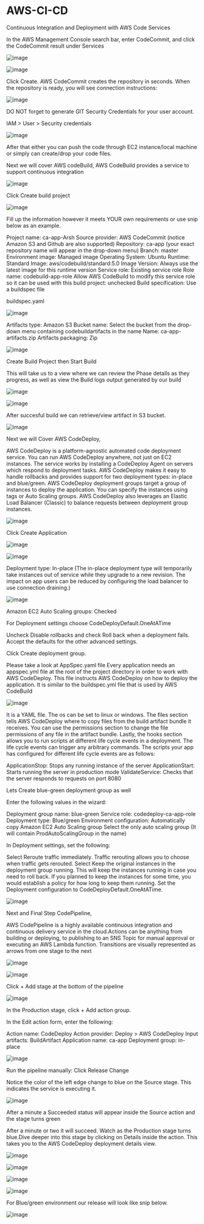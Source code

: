 # AWS-CI-CD
Continuous Integration and Deployment with AWS Code Services

In the AWS Management Console search bar, enter CodeCommit, and click the CodeCommit result under Services

![image](https://user-images.githubusercontent.com/58148717/121222713-673c3200-c84c-11eb-9df8-a89a16c367b1.png)


![image](https://user-images.githubusercontent.com/58148717/121222748-6e634000-c84c-11eb-92ae-61527c69a51e.png)


Click Create.
AWS CodeCommit creates the repository in seconds. When the repository is ready, you will see connection instructions:

![image](https://user-images.githubusercontent.com/58148717/121222846-83d86a00-c84c-11eb-88e2-54f998c27fcc.png)

DO NOT forget to generate GIT Security Credentials for your user account.

IAM > User > Security credentials

![image](https://user-images.githubusercontent.com/58148717/121223150-d9ad1200-c84c-11eb-9372-e82d69f9f385.png)

After that either you can push the code through EC2 instance/local machine or simply can create/drop your code files. 

Next we will cover AWS codeBuild, AWS CodeBuild provides a service to support continuous integration

![image](https://user-images.githubusercontent.com/58148717/121223603-50e2a600-c84d-11eb-87d3-a53f0a47a4c3.png)

Click Create build project

![image](https://user-images.githubusercontent.com/58148717/121223812-85566200-c84d-11eb-8042-b8ba03f019dc.png)

Fill up the information however it meets YOUR own requirements or use snip below as an example.

Project name: ca-app-Arsh
Source provider: AWS CodeCommit (notice Amazon S3 and Github are also supported)
Repository: ca-app (your exact repository name will appear in the drop-down menu)
Branch: master
Environment image: Managed image
Operating System: Ubuntu
Runtime: Standard
Image: aws/codebuild/standard:5.0
Image Version: Always use the latest image for this runtime version
Service role: Existing service role
Role name: codebuild-app-role
Allow AWS CodeBuild to modify this service role so it can be used with this build project: unchecked
Build specification: Use a buildspec file

buildspec.yaml

![image](https://user-images.githubusercontent.com/58148717/121226054-c0f22b80-c84f-11eb-8516-25dafae245e0.png)


Artifacts type: Amazon S3
Bucket name: Select the bucket from the drop-down menu containing codebuildartifacts in the name
Name: ca-app-artifacts.zip
Artifacts packaging: Zip


![image](https://user-images.githubusercontent.com/58148717/121223877-9acb8c00-c84d-11eb-9fbb-760d893be691.png)


Create Build Project then Start Build 

This will take us to a view where we can review the Phase details as they progress, as well as view the Build logs output generated by our build

![image](https://user-images.githubusercontent.com/58148717/121224339-11688980-c84e-11eb-80f5-d630100ddd80.png)

![image](https://user-images.githubusercontent.com/58148717/121224358-14fc1080-c84e-11eb-8561-e92fe906e3b5.png)

After succesful build we can retrieve/view artifact in S3 bucket.

![image](https://user-images.githubusercontent.com/58148717/121224964-a9667300-c84e-11eb-954d-4119fd2af2c2.png)


Next we will Cover AWS CodeDeploy, 

AWS CodeDeploy is a platform-agnostic automated code deployment service. You can run AWS CodeDeploy anywhere, not just on EC2 instances. The service works by installing a CodeDeploy Agent on servers which respond to deployment tasks. AWS CodeDeploy makes it easy to handle rollbacks and provides support for two deployment types: in-place and blue/green. AWS CodeDeploy deployment groups target a group of instances to deploy the application. You can specify the instances using tags or Auto Scaling groups. AWS CodeDeploy also leverages an Elastic Load Balancer (Classic) to balance requests between deployment group instances.


![image](https://user-images.githubusercontent.com/58148717/121224856-92c01c00-c84e-11eb-821e-ae9f45ab1c18.png)


Click Create Application

![image](https://user-images.githubusercontent.com/58148717/121224911-9e134780-c84e-11eb-9c54-596dcf6ecf70.png)

![image](https://user-images.githubusercontent.com/58148717/121224999-b2efdb00-c84e-11eb-98ce-d50b595c8b8e.png)

Deployment type: In-place (The in-place deployment type will temporarily take instances out of service while they upgrade to a new revision. The impact on app users can be reduced by configuring the load balancer to use connection draining.)

![image](https://user-images.githubusercontent.com/58148717/121225195-e6cb0080-c84e-11eb-9b2a-4c00a340571d.png)

Amazon EC2 Auto Scaling groups: Checked

For Deployment settings choose CodeDeployDefault.OneAtATime

Uncheck Disable rollbacks and check Roll back when a deployment fails. Accept the defaults for the other advanced settings.

Click Create deployment group.

Please take a look at AppSpec.yaml file Every application needs an appspec.yml file at the root of the project directory in order to work with AWS CodeDeploy. This file instructs AWS CodeDeploy on how to deploy the application. It is similar to the buildspec.yml file that is used by AWS CodeBuild

![image](https://user-images.githubusercontent.com/58148717/121225882-956f4100-c84f-11eb-9555-f7777958231f.png)

It is a YAML file. The os can be set to linux or windows. The files section tells AWS CodeDeploy where to copy files from the build artifact bundle it receives. You can use the permissions section to change the file permissions of any file in the artifact bundle. Lastly, the hooks section allows you to run scripts at different life cycle events in a deployment. The life cycle events can trigger any arbitrary commands. The scripts your app has configured for different life cycle events are as follows:

ApplicationStop: Stops any running instance of the server
ApplicationStart: Starts running the server in production mode
ValidateService: Checks that the server responds to requests on port 8080


Lets Create blue-green deployment group as well

Enter the following values in the wizard:

Deployment group name: blue-green
Service role: codedeploy-ca-app-role
Deployment type: Blue/green
Environment configuration: Automatically copy Amazon EC2 Auto Scaling group
Select the only auto scaling group (It will contain ProdAutoScalingGroup in the name)
 
In Deployment settings, set the following:

Select Reroute traffic immediately. Traffic rerouting allows you to choose when traffic gets rerouted.
Select Keep the original instances in the deployment group running. This will keep the instances running in case you need to roll back. If you planned to keep the instances for some time, you would establish a policy for how long to keep them running.
Set the Deployment configuration to CodeDeployDefault.OneAtATime.

![image](https://user-images.githubusercontent.com/58148717/121226442-2e05c100-c850-11eb-8b76-b104b0eed365.png)

Next and Final Step CodePipeline, 

AWS CodePipeline is a highly available continuous integration and continuous delivery service in the cloud.Actions can be anything from building or deploying, to publishing to an SNS Topic for manual approval or executing an AWS Lambda function. Transitions are visually represented as arrows from one stage to the next

![image](https://user-images.githubusercontent.com/58148717/121226768-889f1d00-c850-11eb-9d02-363d6a37a462.png)

![image](https://user-images.githubusercontent.com/58148717/121226793-8d63d100-c850-11eb-8ffb-7e36c58589b9.png)

Click + Add stage at the bottom of the pipeline

![image](https://user-images.githubusercontent.com/58148717/121226995-bab07f00-c850-11eb-85fb-9f0cf8d0598d.png)


In the Production stage, click + Add action group.

In the Edit action form, enter the following:

Action name: CodeDeploy
Action provider: Deploy > AWS CodeDeploy
Input artifacts: BuildArtifact
Application name: ca-app 
Deployment group: in-place

![image](https://user-images.githubusercontent.com/58148717/121227111-d9af1100-c850-11eb-86ce-b373d134b112.png)

Run the pipeline manually: Click Release Change 

Notice the color of the left edge change to blue on the Source stage. This indicates the service is executing it.

![image](https://user-images.githubusercontent.com/58148717/121227351-11b65400-c851-11eb-9749-1a245c82825e.png)

After a minute a Succeeded status will appear inside the Source action and the stage turns green

After a minute or two it will succeed. Watch as the Production stage turns blue.Dive deeper into this stage by clicking on Details inside the action.
This takes you to the AWS CodeDeploy deployment details view.

![image](https://user-images.githubusercontent.com/58148717/121227516-44f8e300-c851-11eb-82ee-a4deef342275.png)

![image](https://user-images.githubusercontent.com/58148717/121227538-4b875a80-c851-11eb-86a3-ae30154c4421.png)

![image](https://user-images.githubusercontent.com/58148717/121227556-4f1ae180-c851-11eb-9f67-5cb588cb947f.png)

![image](https://user-images.githubusercontent.com/58148717/121227616-5fcb5780-c851-11eb-9648-cfbc342d1f35.png)

For Blue/green environment our release will look like snip below.

![image](https://user-images.githubusercontent.com/58148717/121227888-b3d63c00-c851-11eb-86d5-0ea561c9c40d.png)





































